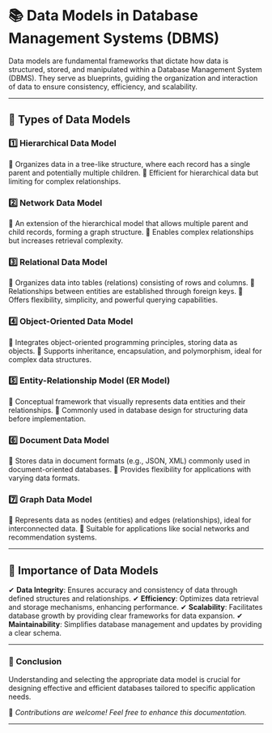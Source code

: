 # 📚 Data Models in Database Management Systems (DBMS)

Data models are fundamental frameworks that dictate how data is structured, stored, and manipulated within a Database Management System (DBMS). They serve as blueprints, guiding the organization and interaction of data to ensure consistency, efficiency, and scalability.

---

## 🔹 Types of Data Models

### 1️⃣ Hierarchical Data Model
📌 Organizes data in a tree-like structure, where each record has a single parent and potentially multiple children.
📌 Efficient for hierarchical data but limiting for complex relationships.

### 2️⃣ Network Data Model
📌 An extension of the hierarchical model that allows multiple parent and child records, forming a graph structure.
📌 Enables complex relationships but increases retrieval complexity.

### 3️⃣ Relational Data Model
📌 Organizes data into tables (relations) consisting of rows and columns.
📌 Relationships between entities are established through foreign keys.
📌 Offers flexibility, simplicity, and powerful querying capabilities.

### 4️⃣ Object-Oriented Data Model
📌 Integrates object-oriented programming principles, storing data as objects.
📌 Supports inheritance, encapsulation, and polymorphism, ideal for complex data structures.

### 5️⃣ Entity-Relationship Model (ER Model)
📌 Conceptual framework that visually represents data entities and their relationships.
📌 Commonly used in database design for structuring data before implementation.

### 6️⃣ Document Data Model
📌 Stores data in document formats (e.g., JSON, XML) commonly used in document-oriented databases.
📌 Provides flexibility for applications with varying data formats.

### 7️⃣ Graph Data Model
📌 Represents data as nodes (entities) and edges (relationships), ideal for interconnected data.
📌 Suitable for applications like social networks and recommendation systems.

---

## 🎯 Importance of Data Models

✔ **Data Integrity**: Ensures accuracy and consistency of data through defined structures and relationships.
✔ **Efficiency**: Optimizes data retrieval and storage mechanisms, enhancing performance.
✔ **Scalability**: Facilitates database growth by providing clear frameworks for data expansion.
✔ **Maintainability**: Simplifies database management and updates by providing a clear schema.

---

### 📌 Conclusion
Understanding and selecting the appropriate data model is crucial for designing effective and efficient databases tailored to specific application needs.

📌 _Contributions are welcome! Feel free to enhance this documentation._

---



